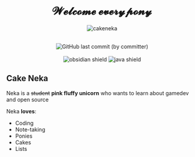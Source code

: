 <h1 align="center">𝓦𝓮𝓵𝓬𝓸𝓶𝓮 𝓮𝓿𝓮𝓻𝔂𝓹𝓸𝓷𝔂</h1>

<p align="center"><img src="https://github-readme-streak-stats.herokuapp.com?user=cakeneka&theme=rose-pine&hide_border=true&border_radius=50" alt="cakeneka" /></p>

<br>

<div align="center">
  <img alt="GitHub last commit (by committer)" src="https://img.shields.io/github/last-commit/cakeneka/cakeneka">
</div>
<br>
<div align="center">
  <img alt="obsidian shield" src="https://img.shields.io/badge/Obsidian-%23483699.svg?style=for-the-badge&logo=obsidian&logoColor=white">
  <img alt="java shield" src="https://img.shields.io/badge/java-%23ED8B00.svg?style=for-the-badge&logo=openjdk&logoColor=white">
</div>

## Cake Neka

Neka is a ~~student~~ **pink fluffy unicorn** who wants to learn about gamedev and open source

Neka **loves**:

- Coding
- Note-taking
- Ponies
- Cakes
- Lists


<!--
**CakeNeka/CakeNeka** is a ✨ _special_ ✨ repository because its `README.md` (this file) appears on your GitHub profile.

Here are some ideas to get you started:

- 🔭 I’m currently working on ...
- 🌱 I’m currently learning ...
- 👯 I’m looking to collaborate on ...
- 🤔 I’m looking for help with ...
- 💬 Ask me about ...
- 📫 How to reach me: ...
- 😄 Pronouns: ...
- ⚡ Fun fact: ...
-->
